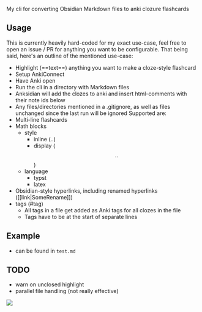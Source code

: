 My cli for converting Obsidian Markdown files to anki clozure flashcards

## Usage
This is currently heavily hard-coded for my exact use-case, feel free to open an issue / PR for anything you want to be configurable.
That being said, here's an outline of the mentioned use-case:
- Highlight (==text==) anything you want to make a cloze-style flashcard
- Setup AnkiConnect
- Have Anki open
- Run the cli in a directory with Markdown files
- Anksidian will add the clozes to anki and insert html-comments with their note ids below
- Any files/directories mentioned in a .gitignore, as well as files unchanged since the last run will be ignored
Supported are:
- Multi-line flashcards
- Math blocks
  - style
    - inline ($..$)
    - display ($$..$$)
  - language
    - typst
    - latex
- Obsidian-style hyperlinks, including renamed hyperlinks ([[link|SomeRename]])
- tags (#tag)
  - All tags in a file get added as Anki tags for all clozes in the file
  - Tags have to be at the start of separate lines

## Example
- can be found in `test.md`

## TODO
- warn on unclosed highlight
- parallel file handling (not really effective)

![](https://brainmade.org/black-logo.svg)
